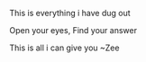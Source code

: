 This is everything i have dug out

Open your eyes, Find your answer

This is all i can give you
~Zee